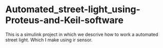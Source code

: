 # Automated_street-light_using-Proteus-and-Keil-software
This is a simulink project in which we descrive how to work a automated street light. Which I make using ir sensor. 
